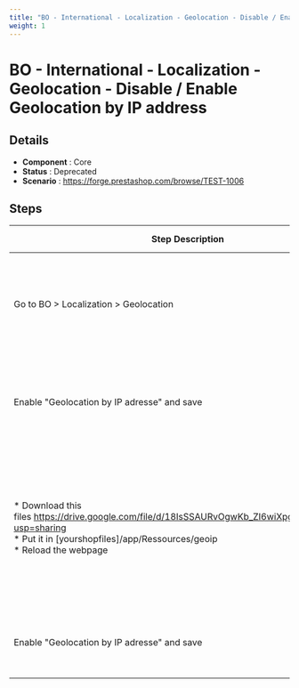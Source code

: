 ```yaml
---
title: "BO - International - Localization - Geolocation - Disable / Enable Geolocation by IP address"
weight: 1
---
```


# BO - International - Localization - Geolocation - Disable / Enable Geolocation by IP address
## Details
* **Component** : Core
* **Status** : Deprecated
* **Scenario** : https://forge.prestashop.com/browse/TEST-1006

## Steps
| Step Description | Expected result |
| ----- | ----- |
| Go to BO > Localization > Geolocation | You'll have the message "Since December 30, 2019, you need to register for a [MaxMind|https://dev.maxmind.com/geoip/geoip2/geolite2] account to get a license key to be able to download the geolocation data. Once downloaded, extract the data using Winrar or Gzip into the /app/Resources/geoip/ directory." |
| Enable "Geolocation by IP adresse" and save | You should have the red notification "The geolocation database is unavailable" |
| * Download this files https://drive.google.com/file/d/18IsSSAURvOgwKb_ZI6wiXpgscujx1lDT/view?usp=sharing<br> * Put it in [yourshopfiles]/app/Ressources/geoip <br> * Reload the webpage | * You'll have a file .mmdb<br> * you should only have index.php and the geolite-city mmdb<br> * you'll not have the yellow notification |
| Enable "Geolocation by IP adresse" and save | You should have the green notification "Update successful" |
